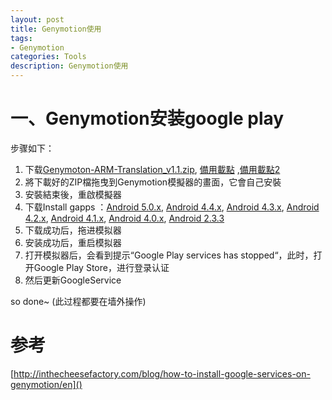 ```yaml
---
layout: post
title: Genymotion使用
tags:
- Genymotion
categories: Tools
description: Genymotion使用
---
```


# 一、Genymotion安装google play

步骤如下：

1. 下载[Genymoton-ARM-Translation_v1.1.zip](https://mega.nz/#!GJ4kzLzC!HBEZC10MArECeZhJyfbA7lzYG1JVaabGNRUXvBp9o-0), [備用載點](http://1drv.ms/1V1dTNj) ,[備用載點2](http://pan.baidu.com/s/1jGzXVym)
2. 將下載好的ZIP檔拖曳到Genymotion模擬器的畫面，它會自己安裝
3. 安裝結束後，重啟模擬器
4. 下载Install gapps ：[Android 5.0.x](https://www.androidfilehost.com/?fid=95784891001614559), [Android 4.4.x](https://www.androidfilehost.com/?fid=95832962473395379), [Android 4.3.x](https://www.androidfilehost.com/?fid=23060877490000124), [Android 4.2.x](https://www.androidfilehost.com/?fid=23060877490000128), [Android 4.1.x](https://www.androidfilehost.com/?fid=22979706399755082), [Android 4.0.x](https://www.androidfilehost.com/?fid=22979706399755108), [Android 2.3.3](https://www.androidfilehost.com/?fid=22979706399755027)
5. 下载成功后，拖进模拟器
6. 安装成功后，重启模拟器
7. 打开模拟器后，会看到提示“Google Play services has stopped“，此时，打开Google Play Store，进行登录认证
8. 然后更新GoogleService

so done~ (此过程都要在墙外操作)
	

# 参考
[http://inthecheesefactory.com/blog/how-to-install-google-services-on-genymotion/en]()

